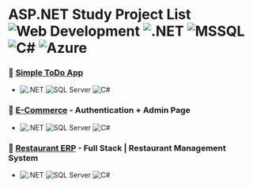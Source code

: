# ASP.NET Study Project List ![Web Development](https://img.shields.io/badge/Web_Development-%23F4A300?style=flat&logo=html5&logoColor=white) ![.NET](https://img.shields.io/badge/.NET-%23512BD4?style=flat&logo=.net&logoColor=white) ![MSSQL](https://img.shields.io/badge/MSSQL-%23CC2927?style=flat&logo=microsoft-sql-server&logoColor=white) ![C#](https://img.shields.io/badge/C%23-%23239120?style=flat&logo=c-sharp&logoColor=white) ![Azure](https://img.shields.io/badge/Azure-%23007FFF?style=flat&logo=azure&logoColor=white)

### 📝 [Simple ToDo App](https://github.com/devrun2016/ASPNET_Projects/tree/main/ToDoApp/ToDoList)
* ![.NET](https://img.shields.io/badge/.NET-%23512BD4?style=flat&logo=.net&logoColor=white) ![SQL Server](https://img.shields.io/badge/MSSQL-%23CC2927?style=flat&logo=microsoft-sql-server&logoColor=white) ![C#](https://img.shields.io/badge/C%23-%23239120?style=flat&logo=c-sharp&logoColor=white)
  
### 📝 [E-Commerce](https://github.com/devrun2016/ASPNET_Projects/tree/main/UrbanShop_Rebuild) - Authentication + Admin Page
* ![.NET](https://img.shields.io/badge/.NET-%23512BD4?style=flat&logo=.net&logoColor=white) ![SQL Server](https://img.shields.io/badge/MSSQL-%23CC2927?style=flat&logo=microsoft-sql-server&logoColor=white) ![C#](https://img.shields.io/badge/C%23-%23239120?style=flat&logo=c-sharp&logoColor=white)

### 📝 [Restaurant ERP](https://github.com/devrun2016/ASPNET_Projects/tree/main/FoodFlow) - Full Stack | Restaurant Management System
* ![.NET](https://img.shields.io/badge/.NET-%23512BD4?style=flat&logo=.net&logoColor=white) ![SQL Server](https://img.shields.io/badge/MSSQL-%23CC2927?style=flat&logo=microsoft-sql-server&logoColor=white) ![C#](https://img.shields.io/badge/C%23-%23239120?style=flat&logo=c-sharp&logoColor=white)
